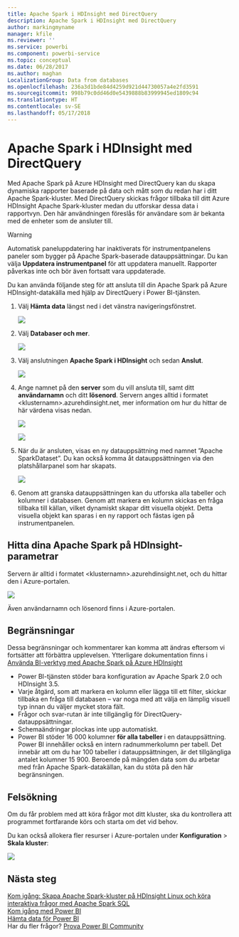 ```yaml
---
title: Apache Spark i HDInsight med DirectQuery
description: Apache Spark i HDInsight med DirectQuery
author: markingmyname
manager: kfile
ms.reviewer: ''
ms.service: powerbi
ms.component: powerbi-service
ms.topic: conceptual
ms.date: 06/28/2017
ms.author: maghan
LocalizationGroup: Data from databases
ms.openlocfilehash: 236a3d1bde84d4259d921d44730057a4e2fd3591
ms.sourcegitcommit: 998b79c0dd46d0e5439888b83999945ed1809c94
ms.translationtype: HT
ms.contentlocale: sv-SE
ms.lasthandoff: 05/17/2018
---
```

# <a name="spark-on-hdinsight-with-directquery"></a>Apache Spark i HDInsight med DirectQuery
Med Apache Spark på Azure HDInsight med DirectQuery kan du skapa dynamiska rapporter baserade på data och mått som du redan har i ditt Apache Spark-kluster. Med DirectQuery skickas frågor tillbaka till ditt Azure HDInsight Apache Spark-kluster medan du utforskar dessa data i rapportvyn. Den här användningen föreslås för användare som är bekanta med de enheter som de ansluter till.

> [!WARNING]
> Automatisk paneluppdatering har inaktiverats för instrumentpanelens paneler som bygger på Apache Spark-baserade datauppsättningar. Du kan välja **Uppdatera instrumentpanel** för att uppdatera manuellt. Rapporter påverkas inte och bör även fortsatt vara uppdaterade. 
> 
> 

Du kan använda följande steg för att ansluta till din Apache Spark på Azure HDInsight-datakälla med hjälp av DirectQuery i Power BI-tjänsten.

1. Välj **Hämta data** längst ned i det vänstra navigeringsfönstret.
   
     ![](media/spark-on-hdinsight-with-direct-connect/spark-getdata.png)
2. Välj **Databaser och mer**.
   
     ![](media/spark-on-hdinsight-with-direct-connect/spark-getdata-databases.png)
3. Välj anslutningen **Apache Spark i HDInsight** och sedan **Anslut**.
   
     ![](media/spark-on-hdinsight-with-direct-connect/spark-getdata-databases-connect.png)
4. Ange namnet på den **server** som du vill ansluta till, samt ditt **användarnamn** och ditt **lösenord**. Servern anges alltid i formatet \<klusternamn\>.azurehdinsight.net, mer information om hur du hittar de här värdena visas nedan.
   
     ![](media/spark-on-hdinsight-with-direct-connect/spark-server-name.png)
   
     ![](media/spark-on-hdinsight-with-direct-connect/spark-username.png)
5. När du är ansluten, visas en ny datauppsättning med namnet ”Apache SparkDataset”. Du kan också komma åt datauppsättningen via den platshållarpanel som har skapats.
   
     ![](media/spark-on-hdinsight-with-direct-connect/spark-dataset.png)
6. Genom att granska datauppsättningen kan du utforska alla tabeller och kolumner i databasen. Genom att markera en kolumn skickas en fråga tillbaka till källan, vilket dynamiskt skapar ditt visuella objekt. Detta visuella objekt kan sparas i en ny rapport och fästas igen på instrumentpanelen.

## <a name="finding-your-spark-on-hdinsight-parameters"></a>Hitta dina Apache Spark på HDInsight-parametrar
Servern är alltid i formatet \<klusternamn\>.azurehdinsight.net, och du hittar den i Azure-portalen.

![](media/spark-on-hdinsight-with-direct-connect/spark-server-name-parameter.png)

Även användarnamn och lösenord finns i Azure-portalen.

## <a name="limitations"></a>Begränsningar
Dessa begränsningar och kommentarer kan komma att ändras eftersom vi fortsätter att förbättra upplevelsen. Ytterligare dokumentation finns i [Använda BI-verktyg med Apache Spark på Azure HDInsight](https://azure.microsoft.com/documentation/articles/hdinsight-apache-spark-use-bi-tools/)

* Power BI-tjänsten stöder bara konfiguration av Apache Spark 2.0 och HDInsight 3.5.
* Varje åtgärd, som att markera en kolumn eller lägga till ett filter, skickar tillbaka en fråga till databasen – var noga med att välja en lämplig visuell typ innan du väljer mycket stora fält.
* Frågor och svar-rutan är inte tillgänglig för DirectQuery-datauppsättningar.
* Schemaändringar plockas inte upp automatiskt.
* Power BI stöder 16 000 kolumner **för alla tabeller** i en datauppsättning. Power BI innehåller också en intern radnummerkolumn per tabell. Det innebär att om du har 100 tabeller i datauppsättningen, är det tillgängliga antalet kolumner 15 900. Beroende på mängden data som du arbetar med från Apache Spark-datakällan, kan du stöta på den här begränsningen.

## <a name="troubleshooting"></a>Felsökning
Om du får problem med att köra frågor mot ditt kluster, ska du kontrollera att programmet fortfarande körs och starta om det vid behov.

Du kan också allokera fler resurser i Azure-portalen under **Konfiguration** > **Skala kluster**:

![](media/spark-on-hdinsight-with-direct-connect/spark-scale.png)

## <a name="next-steps"></a>Nästa steg
[Kom igång: Skapa Apache Spark-kluster på HDInsight Linux och köra interaktiva frågor med Apache Spark SQL](https://azure.microsoft.com/documentation/articles/hdinsight-apache-spark-jupyter-spark-sql)  
[Kom igång med Power BI](service-get-started.md)  
[Hämta data för Power BI](service-get-data.md)  
Har du fler frågor? [Prova Power BI Community](http://community.powerbi.com/)

